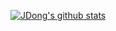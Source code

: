 
[![JDong's github stats](https://github-readme-stats.vercel.app/api?username=isJDongYa)](https://github.com/isJDongYa/github-readme-stats)